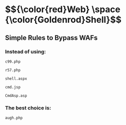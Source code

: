 <h1>$${\color{red}Web} \space {\color{Goldenrod}Shell}$$</h1>
 
## Simple Rules to Bypass WAFs

### Instead of using:

```c99.php```

```r57.php```

```shell.aspx```

```cmd.jsp```

```CmdAsp.asp```

### The best choice is:

```
augh.php
```
